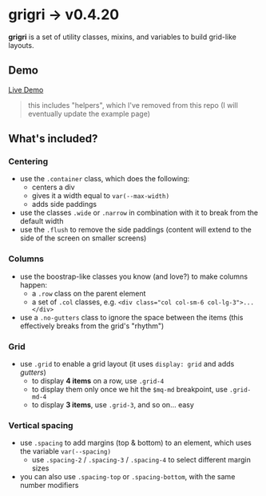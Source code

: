 # grigri -> v0.4.20

**grigri** is a set of utility classes, mixins, and variables to build grid-like layouts.

## Demo

[Live Demo](https://fredmercy.ca/files/grigri)

> this includes "helpers", which I've removed from this repo (I will eventually update the example page)

## What's included?

### Centering

- use the `.container` class, which does the following:
  - centers a div
  - gives it a width equal to `var(--max-width)`
  - adds side paddings
- use the classes `.wide` or `.narrow` in combination with it to break from the default width
- use the `.flush` to remove the side paddings (content will extend to the side of the screen on smaller screens)

### Columns

- use the boostrap-like classes you know (and love?) to make columns happen:
  - a `.row` class on the parent element
  - a set of `.col` classes, e.g. `<div class="col col-sm-6 col-lg-3">...</div>`
- use a `.no-gutters` class to ignore the space between the items (this effectively breaks from the grid's "rhythm")

### Grid

- use `.grid` to enable a grid layout (it uses `display: grid` and adds *gutters*)
  - to display **4 items** on a row, use `.grid-4`
  - to display them only once we hit the `$mq-md` breakpoint, use `.grid-md-4`
  - to display **3 items**, use `.grid-3`, and so on... easy

### Vertical spacing

- use `.spacing` to add margins (top & bottom) to an element, which uses the variable `var(--spacing)`
  - use `.spacing-2` / `.spacing-3` / `.spacing-4` to select different margin sizes
- you can also use `.spacing-top` or `.spacing-bottom`, with the same number modifiers
